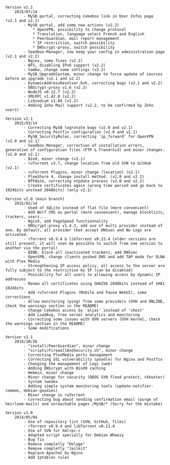 	Version v2.2
		2015/07/14
			- MySB portal, correcting Cakebox link in User Infos page (v2.1 and v2.2)
			- MySB portal, add some new actions (v2.2)
				* OpenVPN, possibility to change protocol
				* Translation, language select French and English
				* PeerGuardian, mail report management
				* IP restriction, switch possibility
				* DNScrypt-proxy, switch possibility
			- Seedbox-Manager, now keep your config in administration page (v2.1 and v2.2)
			- Nginx, some fixes (v2.2)
			- NFS, disabling IPv6 support (v2.2)
			- Samba, change some settings (v2.2)
			- MySB_UpgradeSystem, minor change to force update of sources before an upgrade (v2.1 and v2.2)
			- DynamicAddressResolver.bsh, corrocting bugs (v2.1 and v2.2)
			- DNScrypt-proxy v1.6 (v2.2)
			- NodeJS v0.12.7 (v2.2)
			- XMLRPC v1.42.0 (v2.2)
			- Libsodium v1.04 (v2.2)
			- Adding Zoho Mail support (v2.2, to be confirmed by Zoho users)

	Version v2.1
		2015/03/14
			- Correcting MySB logrotate bugs (v2.0 and v2.1)
			- Correcting Postfix configuration (v2.0 and v2.1)
			- MySB_SecurityRules, correcting 'ip_forward' for OpenVPN (v2.0 and v2.1)
			- Seedbox-Manager, correction of installation errors, generation of configuration files (FTP & Trandroid) and minor changes. (v2.0 and v2.1)
			- Bind, minor change (v2.1)
			- ruTorrent v3.7, change location from old SVN to GitHub (v2.1)
			- ruTorrent Plugins, minor change (location) (v2.1)
			- PlowShare 4, change install method. (v2.0 and v2.1)
			- NTPdate, correcting ntpdate process (v2.0 and v2.1)
			- Create certificates again (wrong time period and go back to 1024bits unstead 2048bits) (only v2.1)

	Version v2.0 (main branch)
		2015/02/14
			- Used of SQLite instead of flat file (more convenient)
			- Add Wolf CMS as portal (more convenient), manage blocklists, trackers, users...
			- NginX, add PageSpeed functionnality
			- DNScrypt-proxy v1.4.3, add use of multi provider instead of one. By default, all provider that accept DNSsec and No Logs are activated.
			- rTorrent v0.9.4 & libTorrent v0.13.4 (older versions are still present, it will soon be possible to switch from one version to another via the portal)
			- BIND, block all inactivated trackers, add DNSsec
			- OpenVPN, change clients pushed DNS and add TAP mode for DLNA with Plex Media
			- Strengthening IP access policy, all access to the server are fully subject to the restriction by IP (can be disabled)
			- Possibility for all users to allowing access by dynamic IP addresses
			- Renew all certificates using SHA256 2048bits instead of SHA1 1024bits
			- Add ruTorrent Plugins (Mobile and Pause WebUI), some corrections
			- Allow monitoring (ping) from some providers (OVH and ONLINE, check the warnings section in the README)
			- Change Cakebox access by 'alias' instead of 'vhost'
			- Add LoadAvg, free server analytics and monitoring
			- Correcting some issues with OVH servers (OVH kernel, check the warnings section in the README)
			- Some modifications

	Version v1.1
		2014/10/26
			- "install/PeerGuardian", minor change
			- "scripts/FirewallAndSecurity.sh", minor change
			- Correcting PlexMedia ports management
			- Correcting SSL vulnerability (poodle) for Nginx and Postfix
			- Changing the management of Logs (web)
			- Adding DNScrypt with Bind9 caching
			- Webmin, minor change
			- Minor change for security (DDOS SYN flood protect, rkhunter)
			- System tweaks
			- Adding simple system monitoring tools (update-notifier-common, debian-goodies)
			- Minor change in ruTorrent
			- Correcting bug about sending confirmation email (purge of heirloom-mailx) and unreachable pages /MySB/* (Sorry for the mistake)

	Version v1.0
		2014/05/04
			- Use of repository list (SVN, GitHub, files)
			- rTorrent v0.9.4 and libTorrent v0.13.4
			- Use of SVN for Xmlrpc-c
			- Adapted script specially for Debian Wheezy
			- Bug fix
			- Remove completly "Deluge"
			- Remove completly "Jailkit"
			- Replace Apache2 by Nginx
			- Add Iptables rules